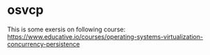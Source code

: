 # osvcp
This is some exersis on following course: https://www.educative.io/courses/operating-systems-virtualization-concurrency-persistence